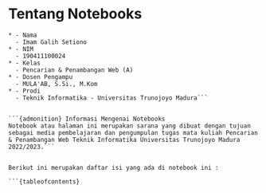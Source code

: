 # Tentang Notebooks

```{admonition} Biodata Penulis
* - Nama
  - Imam Galih Setiono
* - NIM
  - 190411100024
* - Kelas
  - Pencarian & Penambangan Web (A)
* - Dosen Pengampu
  - MULA'AB, S.Si., M.Kom
* - Prodi
  - Teknik Informatika - Universitas Trunojoyo Madura```


```{admonition} Informasi Mengenai Notebooks
Notebook atau halaman ini merupakan sarana yang dibuat dengan tujuan sebagai media pembelajaran dan pengumpulan tugas mata kuliah Pencarian & Penambangan Web Teknik Informatika Universitas Trunojoyo Madura 2022/2023.```


Berikut ini merupakan daftar isi yang ada di notebook ini :

```{tableofcontents}
```
